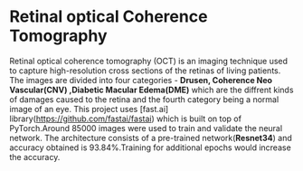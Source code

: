 # Retinal optical Coherence Tomography
Retinal optical coherence tomography (OCT) is an imaging technique used to capture high-resolution cross sections of the retinas of living patients. The images are divided into four categories - **Drusen, Coherence Neo Vascular(CNV) ,Diabetic Macular Edema(DME)** which are the diffrent kinds of damages caused to the retina and the fourth category being a normal image of an eye. This project uses [fast.ai] library(https://github.com/fastai/fastai) which is built on top of PyTorch.Around 85000 images were used to train and validate the neural network. The architecture consists of a pre-trained network(**Resnet34**) and accuracy obtained is 93.84%.Training for additional epochs would increase the accuracy.


